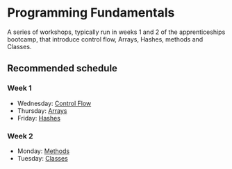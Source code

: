 # Programming Fundamentals

A series of workshops, typically run in weeks 1 and 2 of the apprenticeships bootcamp, that introduce control flow, Arrays, Hashes, methods and Classes.

## Recommended schedule

### Week 1

- Wednesday: [Control Flow](./control_flow)
- Thursday: [Arrays](./arrays)
- Friday: [Hashes](./hashes)

### Week 2
- Monday: [Methods](./methods)
- Tuesday: [Classes](./classes)
